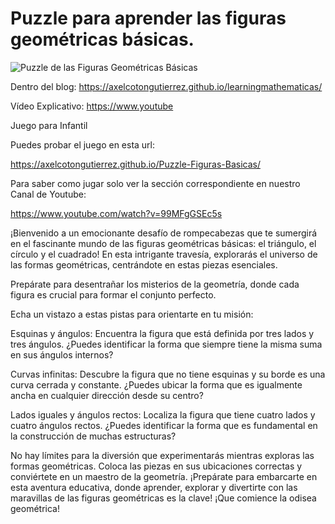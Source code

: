 # Puzzle para aprender las figuras geométricas básicas.


![Puzzle de las Figuras Geométricas Básicas](https://axelcotongutierrez.github.io/learningmathematicas/assets/images//posts/0010JFormas/J03F.jpg)

Dentro del blog: https://axelcotongutierrez.github.io/learningmathematicas/

Vídeo Explicativo: https://www.youtube

Juego para Infantil

Puedes probar el juego en esta url:

https://axelcotongutierrez.github.io/Puzzle-Figuras-Basicas/

Para saber como jugar solo ver la sección correspondiente en nuestro Canal de Youtube:

https://www.youtube.com/watch?v=99MFgGSEc5s

¡Bienvenido a un emocionante desafío de rompecabezas que te sumergirá en el fascinante mundo de las figuras geométricas básicas: el triángulo, el círculo y el cuadrado! En esta intrigante travesía, explorarás el universo de las formas geométricas, centrándote en estas piezas esenciales.

Prepárate para desentrañar los misterios de la geometría, donde cada figura es crucial para formar el conjunto perfecto.

Echa un vistazo a estas pistas para orientarte en tu misión:

Esquinas y ángulos: Encuentra la figura que está definida por tres lados y tres ángulos. ¿Puedes identificar la forma que siempre tiene la misma suma en sus ángulos internos?

Curvas infinitas: Descubre la figura que no tiene esquinas y su borde es una curva cerrada y constante. ¿Puedes ubicar la forma que es igualmente ancha en cualquier dirección desde su centro?

Lados iguales y ángulos rectos: Localiza la figura que tiene cuatro lados y cuatro ángulos rectos. ¿Puedes identificar la forma que es fundamental en la construcción de muchas estructuras?

No hay límites para la diversión que experimentarás mientras exploras las formas geométricas. Coloca las piezas en sus ubicaciones correctas y conviértete en un maestro de la geometría. ¡Prepárate para embarcarte en esta aventura educativa, donde aprender, explorar y divertirte con las maravillas de las figuras geométricas es la clave! ¡Que comience la odisea geométrica!

